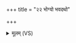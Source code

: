 +++
title = "२२ भोग्यो भवदथो"

+++
<details><summary>मूलम् (VS)</summary>

भोग्यो॑ भव॒दथो॒ अन्न॑मदद्ब॒हु। यो दे॒वमु॑त्त॒राव॑न्तमु॒पासा॑तै सना॒तन॑म् ॥
</details>